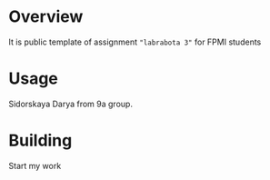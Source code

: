 # Overview

It is public template of assignment `"labrabota 3"` for FPMI students

# Usage

Sidorskaya Darya from 9a group.

# Building

Start my work
